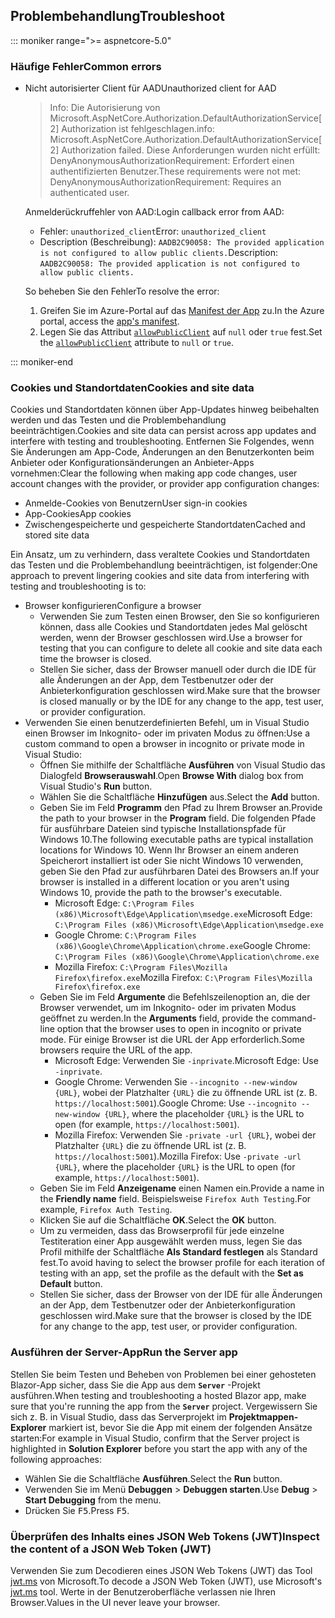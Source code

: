 ## <a name="troubleshoot"></a><span data-ttu-id="d3ed7-101">Problembehandlung</span><span class="sxs-lookup"><span data-stu-id="d3ed7-101">Troubleshoot</span></span>

::: moniker range=">= aspnetcore-5.0"

### <a name="common-errors"></a><span data-ttu-id="d3ed7-102">Häufige Fehler</span><span class="sxs-lookup"><span data-stu-id="d3ed7-102">Common errors</span></span>

* <span data-ttu-id="d3ed7-103">Nicht autorisierter Client für AAD</span><span class="sxs-lookup"><span data-stu-id="d3ed7-103">Unauthorized client for AAD</span></span>

  > <span data-ttu-id="d3ed7-104">Info: Die Autorisierung von Microsoft.AspNetCore.Authorization.DefaultAuthorizationService[2] Authorization ist fehlgeschlagen.</span><span class="sxs-lookup"><span data-stu-id="d3ed7-104">info: Microsoft.AspNetCore.Authorization.DefaultAuthorizationService[2] Authorization failed.</span></span> <span data-ttu-id="d3ed7-105">Diese Anforderungen wurden nicht erfüllt: DenyAnonymousAuthorizationRequirement: Erfordert einen authentifizierten Benutzer.</span><span class="sxs-lookup"><span data-stu-id="d3ed7-105">These requirements were not met: DenyAnonymousAuthorizationRequirement: Requires an authenticated user.</span></span>

  <span data-ttu-id="d3ed7-106">Anmelderückruffehler von AAD:</span><span class="sxs-lookup"><span data-stu-id="d3ed7-106">Login callback error from AAD:</span></span>

  * <span data-ttu-id="d3ed7-107">Fehler: `unauthorized_client`</span><span class="sxs-lookup"><span data-stu-id="d3ed7-107">Error: `unauthorized_client`</span></span>
  * <span data-ttu-id="d3ed7-108">Description (Beschreibung): `AADB2C90058: The provided application is not configured to allow public clients.`</span><span class="sxs-lookup"><span data-stu-id="d3ed7-108">Description: `AADB2C90058: The provided application is not configured to allow public clients.`</span></span>

  <span data-ttu-id="d3ed7-109">So beheben Sie den Fehler</span><span class="sxs-lookup"><span data-stu-id="d3ed7-109">To resolve the error:</span></span>

  1. <span data-ttu-id="d3ed7-110">Greifen Sie im Azure-Portal auf das [Manifest der App](/azure/active-directory/develop/reference-app-manifest) zu.</span><span class="sxs-lookup"><span data-stu-id="d3ed7-110">In the Azure portal, access the [app's manifest](/azure/active-directory/develop/reference-app-manifest).</span></span>
  1. <span data-ttu-id="d3ed7-111">Legen Sie das Attribut [`allowPublicClient`](/azure/active-directory/develop/reference-app-manifest#allowpublicclient-attribute) auf `null` oder `true` fest.</span><span class="sxs-lookup"><span data-stu-id="d3ed7-111">Set the [`allowPublicClient`](/azure/active-directory/develop/reference-app-manifest#allowpublicclient-attribute) attribute to `null` or `true`.</span></span>

::: moniker-end

### <a name="cookies-and-site-data"></a><span data-ttu-id="d3ed7-112">Cookies und Standortdaten</span><span class="sxs-lookup"><span data-stu-id="d3ed7-112">Cookies and site data</span></span>

<span data-ttu-id="d3ed7-113">Cookies und Standortdaten können über App-Updates hinweg beibehalten werden und das Testen und die Problembehandlung beeinträchtigen.</span><span class="sxs-lookup"><span data-stu-id="d3ed7-113">Cookies and site data can persist across app updates and interfere with testing and troubleshooting.</span></span> <span data-ttu-id="d3ed7-114">Entfernen Sie Folgendes, wenn Sie Änderungen am App-Code, Änderungen an den Benutzerkonten beim Anbieter oder Konfigurationsänderungen an Anbieter-Apps vornehmen:</span><span class="sxs-lookup"><span data-stu-id="d3ed7-114">Clear the following when making app code changes, user account changes with the provider, or provider app configuration changes:</span></span>

* <span data-ttu-id="d3ed7-115">Anmelde-Cookies von Benutzern</span><span class="sxs-lookup"><span data-stu-id="d3ed7-115">User sign-in cookies</span></span>
* <span data-ttu-id="d3ed7-116">App-Cookies</span><span class="sxs-lookup"><span data-stu-id="d3ed7-116">App cookies</span></span>
* <span data-ttu-id="d3ed7-117">Zwischengespeicherte und gespeicherte Standortdaten</span><span class="sxs-lookup"><span data-stu-id="d3ed7-117">Cached and stored site data</span></span>

<span data-ttu-id="d3ed7-118">Ein Ansatz, um zu verhindern, dass veraltete Cookies und Standortdaten das Testen und die Problembehandlung beeinträchtigen, ist folgender:</span><span class="sxs-lookup"><span data-stu-id="d3ed7-118">One approach to prevent lingering cookies and site data from interfering with testing and troubleshooting is to:</span></span>

* <span data-ttu-id="d3ed7-119">Browser konfigurieren</span><span class="sxs-lookup"><span data-stu-id="d3ed7-119">Configure a browser</span></span>
  * <span data-ttu-id="d3ed7-120">Verwenden Sie zum Testen einen Browser, den Sie so konfigurieren können, dass alle Cookies und Standortdaten jedes Mal gelöscht werden, wenn der Browser geschlossen wird.</span><span class="sxs-lookup"><span data-stu-id="d3ed7-120">Use a browser for testing that you can configure to delete all cookie and site data each time the browser is closed.</span></span>
  * <span data-ttu-id="d3ed7-121">Stellen Sie sicher, dass der Browser manuell oder durch die IDE für alle Änderungen an der App, dem Testbenutzer oder der Anbieterkonfiguration geschlossen wird.</span><span class="sxs-lookup"><span data-stu-id="d3ed7-121">Make sure that the browser is closed manually or by the IDE for any change to the app, test user, or provider configuration.</span></span>
* <span data-ttu-id="d3ed7-122">Verwenden Sie einen benutzerdefinierten Befehl, um in Visual Studio einen Browser im Inkognito- oder im privaten Modus zu öffnen:</span><span class="sxs-lookup"><span data-stu-id="d3ed7-122">Use a custom command to open a browser in incognito or private mode in Visual Studio:</span></span>
  * <span data-ttu-id="d3ed7-123">Öffnen Sie mithilfe der Schaltfläche **Ausführen** von Visual Studio das Dialogfeld **Browserauswahl**.</span><span class="sxs-lookup"><span data-stu-id="d3ed7-123">Open **Browse With** dialog box from Visual Studio's **Run** button.</span></span>
  * <span data-ttu-id="d3ed7-124">Wählen Sie die Schaltfläche **Hinzufügen** aus.</span><span class="sxs-lookup"><span data-stu-id="d3ed7-124">Select the **Add** button.</span></span>
  * <span data-ttu-id="d3ed7-125">Geben Sie im Feld **Programm** den Pfad zu Ihrem Browser an.</span><span class="sxs-lookup"><span data-stu-id="d3ed7-125">Provide the path to your browser in the **Program** field.</span></span> <span data-ttu-id="d3ed7-126">Die folgenden Pfade für ausführbare Dateien sind typische Installationspfade für Windows 10.</span><span class="sxs-lookup"><span data-stu-id="d3ed7-126">The following executable paths are typical installation locations for Windows 10.</span></span> <span data-ttu-id="d3ed7-127">Wenn Ihr Browser an einem anderen Speicherort installiert ist oder Sie nicht Windows 10 verwenden, geben Sie den Pfad zur ausführbaren Datei des Browsers an.</span><span class="sxs-lookup"><span data-stu-id="d3ed7-127">If your browser is installed in a different location or you aren't using Windows 10, provide the path to the browser's executable.</span></span>
    * <span data-ttu-id="d3ed7-128">Microsoft Edge: `C:\Program Files (x86)\Microsoft\Edge\Application\msedge.exe`</span><span class="sxs-lookup"><span data-stu-id="d3ed7-128">Microsoft Edge: `C:\Program Files (x86)\Microsoft\Edge\Application\msedge.exe`</span></span>
    * <span data-ttu-id="d3ed7-129">Google Chrome: `C:\Program Files (x86)\Google\Chrome\Application\chrome.exe`</span><span class="sxs-lookup"><span data-stu-id="d3ed7-129">Google Chrome: `C:\Program Files (x86)\Google\Chrome\Application\chrome.exe`</span></span>
    * <span data-ttu-id="d3ed7-130">Mozilla Firefox: `C:\Program Files\Mozilla Firefox\firefox.exe`</span><span class="sxs-lookup"><span data-stu-id="d3ed7-130">Mozilla Firefox: `C:\Program Files\Mozilla Firefox\firefox.exe`</span></span>
  * <span data-ttu-id="d3ed7-131">Geben Sie im Feld **Argumente** die Befehlszeilenoption an, die der Browser verwendet, um im Inkognito- oder im privaten Modus geöffnet zu werden.</span><span class="sxs-lookup"><span data-stu-id="d3ed7-131">In the **Arguments** field, provide the command-line option that the browser uses to open in incognito or private mode.</span></span> <span data-ttu-id="d3ed7-132">Für einige Browser ist die URL der App erforderlich.</span><span class="sxs-lookup"><span data-stu-id="d3ed7-132">Some browsers require the URL of the app.</span></span>
    * <span data-ttu-id="d3ed7-133">Microsoft Edge: Verwenden Sie `-inprivate`.</span><span class="sxs-lookup"><span data-stu-id="d3ed7-133">Microsoft Edge: Use `-inprivate`.</span></span>
    * <span data-ttu-id="d3ed7-134">Google Chrome: Verwenden Sie `--incognito --new-window {URL}`, wobei der Platzhalter `{URL}` die zu öffnende URL ist (z. B. `https://localhost:5001`).</span><span class="sxs-lookup"><span data-stu-id="d3ed7-134">Google Chrome: Use `--incognito --new-window {URL}`, where the placeholder `{URL}` is the URL to open (for example, `https://localhost:5001`).</span></span>
    * <span data-ttu-id="d3ed7-135">Mozilla Firefox: Verwenden Sie `-private -url {URL}`, wobei der Platzhalter `{URL}` die zu öffnende URL ist (z. B. `https://localhost:5001`).</span><span class="sxs-lookup"><span data-stu-id="d3ed7-135">Mozilla Firefox: Use `-private -url {URL}`, where the placeholder `{URL}` is the URL to open (for example, `https://localhost:5001`).</span></span>
  * <span data-ttu-id="d3ed7-136">Geben Sie im Feld **Anzeigename** einen Namen ein.</span><span class="sxs-lookup"><span data-stu-id="d3ed7-136">Provide a name in the **Friendly name** field.</span></span> <span data-ttu-id="d3ed7-137">Beispielsweise `Firefox Auth Testing`.</span><span class="sxs-lookup"><span data-stu-id="d3ed7-137">For example, `Firefox Auth Testing`.</span></span>
  * <span data-ttu-id="d3ed7-138">Klicken Sie auf die Schaltfläche **OK**.</span><span class="sxs-lookup"><span data-stu-id="d3ed7-138">Select the **OK** button.</span></span>
  * <span data-ttu-id="d3ed7-139">Um zu vermeiden, dass das Browserprofil für jede einzelne Testiteration einer App ausgewählt werden muss, legen Sie das Profil mithilfe der Schaltfläche **Als Standard festlegen** als Standard fest.</span><span class="sxs-lookup"><span data-stu-id="d3ed7-139">To avoid having to select the browser profile for each iteration of testing with an app, set the profile as the default with the **Set as Default** button.</span></span>
  * <span data-ttu-id="d3ed7-140">Stellen Sie sicher, dass der Browser von der IDE für alle Änderungen an der App, dem Testbenutzer oder der Anbieterkonfiguration geschlossen wird.</span><span class="sxs-lookup"><span data-stu-id="d3ed7-140">Make sure that the browser is closed by the IDE for any change to the app, test user, or provider configuration.</span></span>

### <a name="run-the-server-app"></a><span data-ttu-id="d3ed7-141">Ausführen der Server-App</span><span class="sxs-lookup"><span data-stu-id="d3ed7-141">Run the Server app</span></span>

<span data-ttu-id="d3ed7-142">Stellen Sie beim Testen und Beheben von Problemen bei einer gehosteten Blazor-App sicher, dass Sie die App aus dem **`Server`** -Projekt ausführen.</span><span class="sxs-lookup"><span data-stu-id="d3ed7-142">When testing and troubleshooting a hosted Blazor app, make sure that you're running the app from the **`Server`** project.</span></span> <span data-ttu-id="d3ed7-143">Vergewissern Sie sich z. B. in Visual Studio, dass das Serverprojekt im **Projektmappen-Explorer** markiert ist, bevor Sie die App mit einem der folgenden Ansätze starten:</span><span class="sxs-lookup"><span data-stu-id="d3ed7-143">For example in Visual Studio, confirm that the Server project is highlighted in **Solution Explorer** before you start the app with any of the following approaches:</span></span>

* <span data-ttu-id="d3ed7-144">Wählen Sie die Schaltfläche **Ausführen**.</span><span class="sxs-lookup"><span data-stu-id="d3ed7-144">Select the **Run** button.</span></span>
* <span data-ttu-id="d3ed7-145">Verwenden Sie im Menü **Debuggen** > **Debuggen starten**.</span><span class="sxs-lookup"><span data-stu-id="d3ed7-145">Use **Debug** > **Start Debugging** from the menu.</span></span>
* <span data-ttu-id="d3ed7-146">Drücken Sie <kbd>F5</kbd>.</span><span class="sxs-lookup"><span data-stu-id="d3ed7-146">Press <kbd>F5</kbd>.</span></span>

### <a name="inspect-the-content-of-a-json-web-token-jwt"></a><span data-ttu-id="d3ed7-147">Überprüfen des Inhalts eines JSON Web Tokens (JWT)</span><span class="sxs-lookup"><span data-stu-id="d3ed7-147">Inspect the content of a JSON Web Token (JWT)</span></span>

<span data-ttu-id="d3ed7-148">Verwenden Sie zum Decodieren eines JSON Web Tokens (JWT) das Tool [jwt.ms](https://jwt.ms/) von Microsoft.</span><span class="sxs-lookup"><span data-stu-id="d3ed7-148">To decode a JSON Web Token (JWT), use Microsoft's [jwt.ms](https://jwt.ms/) tool.</span></span> <span data-ttu-id="d3ed7-149">Werte in der Benutzeroberfläche verlassen nie Ihren Browser.</span><span class="sxs-lookup"><span data-stu-id="d3ed7-149">Values in the UI never leave your browser.</span></span>
